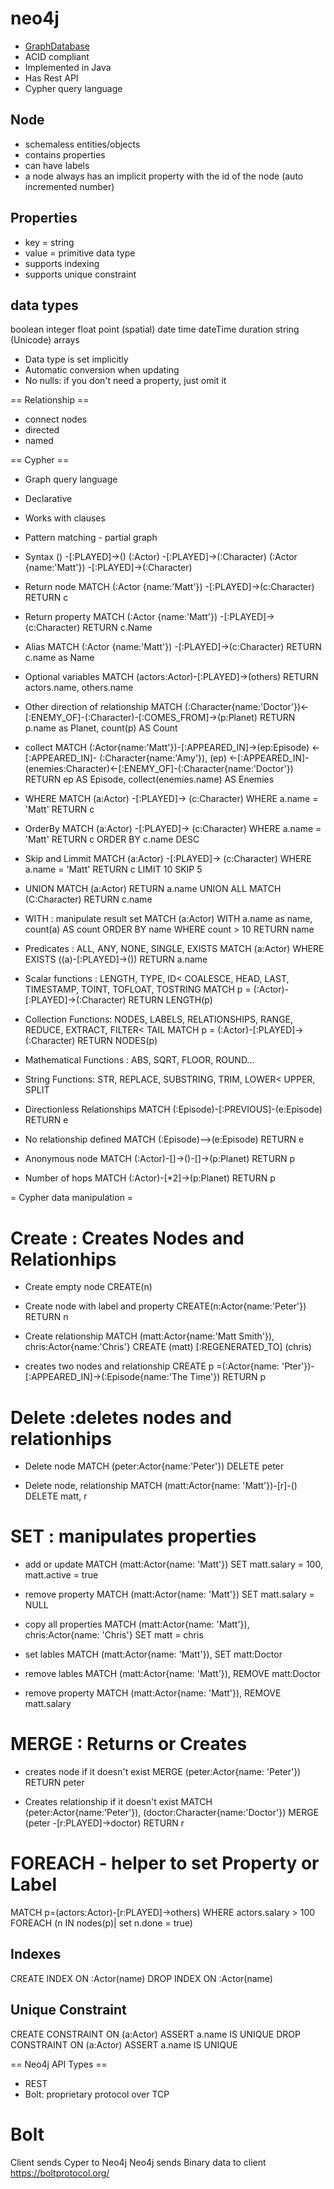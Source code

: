 # neo4j

- [GraphDatabase](GraphDatabase)
- ACID compliant
- Implemented in Java
- Has Rest API
- Cypher query language



## Node
- schemaless entities/objects
- contains properties
- can have labels
- a node always has an implicit property with the id of the node (auto incremented number)

## Properties
- key = string
- value = primitive data type
- supports indexing
- supports unique constraint

## data types
boolean
integer
float
point (spatial)
date
time
dateTime
duration
string (Unicode)
arrays

- Data type is set implicitly
- Automatic conversion when updating
- No nulls: if you don't need a property, just omit it

== Relationship ==
- connect nodes
- directed
- named




== Cypher ==
- Graph query language
- Declarative
- Works with clauses
- Pattern matching - partial graph

- Syntax
() -[:PLAYED]->()
(:Actor) -[:PLAYED]->(:Character)
(:Actor {name:'Matt'}) -[:PLAYED]->(:Character)


- Return node
MATCH
(:Actor {name:'Matt'}) -[:PLAYED]->(c:Character)
RETURN c

- Return property
MATCH
(:Actor {name:'Matt'}) -[:PLAYED]->(c:Character)
RETURN c.Name


- Alias
MATCH
(:Actor {name:'Matt'}) -[:PLAYED]->(c:Character)
RETURN c.name as Name

- Optional variables
MATCH (actors:Actor)-[:PLAYED]->(others)
RETURN actors.name, others.name

- Other direction of relationship
MATCH (:Character{name:'Doctor'})<-[:ENEMY_OF]-(:Character)-[:COMES_FROM]->(p:Planet)
RETURN p.name as Planet, count(p) AS Count

- collect
MATCH (:Actor{name:'Matt'})-[:APPEARED_IN]->(ep:Episode) <-[:APPEARED_IN]- (:Character{name:'Amy'}),
(ep) <-[:APPEARED_IN]-(enemies:Character)<-[:ENEMY_OF]-(:Character{name:'Doctor'})
RETURN ep AS Episode, collect(enemies.name) AS Enemies


- WHERE
MATCH (a:Actor) -[:PLAYED]-> (c:Character)
WHERE a.name = 'Matt'
RETURN c

- OrderBy
MATCH (a:Actor) -[:PLAYED]-> (c:Character)
WHERE a.name = 'Matt'
RETURN c
ORDER BY c.name DESC

- Skip and Limmit
MATCH (a:Actor) -[:PLAYED]-> (c:Character)
WHERE a.name = 'Matt'
RETURN c
LIMIT 10
SKIP 5


- UNION
MATCH (a:Actor)
RETURN a.name
UNION ALL
MATCH (C:Character)
RETURN c.name


- WITH : manipulate result set
MATCH
(a:Actor)
WITH a.name as name, count(a) AS count ORDER BY name
WHERE count > 10
RETURN name

- Predicates : ALL, ANY, NONE, SINGLE, EXISTS
MATCH (a:Actor)
WHERE EXISTS ((a)-[:PLAYED]->())
RETURN a.name

- Scalar functions : LENGTH, TYPE, ID< COALESCE, HEAD, LAST, TIMESTAMP, TOINT, TOFLOAT, TOSTRING
MATCH
p = (:Actor)-[:PLAYED]->(:Character)
RETURN LENGTH(p)

- Collection Functions: NODES, LABELS, RELATIONSHIPS, RANGE, REDUCE, EXTRACT, FILTER< TAIL
MATCH
p = (:Actor)-[:PLAYED]->(:Character)
RETURN NODES(p)

- Mathematical Functions : ABS, SQRT, FLOOR, ROUND...
- String Functions: STR, REPLACE, SUBSTRING, TRIM, LOWER< UPPER, SPLIT

- Directionless Relationships
MATCH
(:Episode)-[:PREVIOUS]-(e:Episode)
RETURN e

- No relationship defined
MATCH
(:Episode)-->(e:Episode)
RETURN e

- Anonymous node
MATCH
(:Actor)-[]->()-[]->(p:Planet)
RETURN p

- Number of hops
MATCH
(:Actor)-[*2]->(p:Planet)
RETURN p


= Cypher data manipulation =
# Create : Creates Nodes and Relationhips
- Create empty node
CREATE(n)

- Create node with label and property
CREATE(n:Actor{name:'Peter'})
RETURN n

- Create relationship
MATCH (matt:Actor{name:'Matt Smith'}), chris:Actor{name:'Chris'}
CREATE (matt) [:REGENERATED_TO] (chris)


- creates two nodes and relationship
CREATE p =(:Actor{name: 'Pter'})-[:APPEARED_IN]->(:Episode{name:'The Time'})
RETURN p


# Delete :deletes nodes and relationhips

- Delete node
MATCH (peter:Actor{name:'Peter'})
DELETE peter

- Delete node, relationship
MATCH (matt:Actor{name: 'Matt'})-[r]-()
DELETE matt, r

# SET : manipulates properties
- add or update
MATCH (matt:Actor{name: 'Matt'})
SET matt.salary = 100, matt.active = true

- remove property
MATCH (matt:Actor{name: 'Matt'})
SET matt.salary = NULL

- copy all properties
MATCH (matt:Actor{name: 'Matt'}),
chris:Actor{name: 'Chris'}
SET matt = chris


- set lables
MATCH (matt:Actor{name: 'Matt'}),
SET matt:Doctor

- remove lables
MATCH (matt:Actor{name: 'Matt'}),
REMOVE matt:Doctor

- remove property
MATCH (matt:Actor{name: 'Matt'}),
REMOVE matt.salary

# MERGE : Returns or Creates
- creates node if it doesn't exist
MERGE (peter:Actor{name: 'Peter'})
RETURN peter

- Creates relationship if it doesn't exist
MATCH (peter:Actor{name:'Peter'}), (doctor:Character{name:'Doctor'})
MERGE (peter -[r:PLAYED]->doctor)
RETURN r

# FOREACH - helper to set Property or Label
MATCH p=(actors:Actor)-[r:PLAYED]->others)
WHERE actors.salary > 100
FOREACH (n IN nodes(p)| set n.done = true)


## Indexes
CREATE INDEX ON :Actor(name)
DROP INDEX ON :Actor(name)

## Unique Constraint
CREATE CONSTRAINT ON (a:Actor) ASSERT a.name IS UNIQUE
DROP CONSTRAINT ON (a:Actor) ASSERT a.name IS UNIQUE

== Neo4j API Types ==
- REST
- Bolt: proprietary protocol over TCP

# Bolt
Client sends Cyper to Neo4j
Neo4j sends Binary data to client
https://boltprotocol.org/

